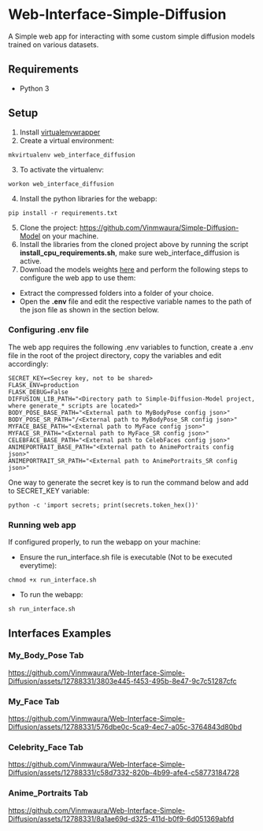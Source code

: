 # Web-Interface-Simple-Diffusion
A Simple web app for interacting with some custom simple diffusion models trained on various datasets.

## Requirements
+ Python 3

## Setup
1. Install [virtualenvwrapper](https://virtualenvwrapper.readthedocs.io/en/latest/)
2. Create a virtual environment:
```
mkvirtualenv web_interface_diffusion
```
3. To activate the virtualenv:
```
workon web_interface_diffusion
```
4. Install the python libraries for the webapp:
```
pip install -r requirements.txt
```
5. Clone the project: https://github.com/Vinmwaura/Simple-Diffusion-Model on your machine.
6. Install the libraries from the cloned project above by running the script **install_cpu_requirements.sh**, make sure web_interface_diffusion is active.
7. Download the models weights [here](https://huggingface.co/VinML/Custom-Simple-Diffusion-Model) and perform the following steps to configure the web app to use them:
+ Extract the compressed folders into a folder of your choice.
+ Open the **.env** file and edit the respective variable names to the path of the json file as shown in the section below.

### Configuring .env file
The web app requires the following .env variables to function, create a .env file in the root of the project directory, copy the variables and edit accordingly:
```
SECRET_KEY=<Secrey key, not to be shared>
FLASK_ENV=production
FLASK_DEBUG=False
DIFFUSION_LIB_PATH="<Directory path to Simple-Diffusion-Model project, where generate_* scripts are located>"
BODY_POSE_BASE_PATH="<External path to MyBodyPose config json>"
BODY_POSE_SR_PATH="/<External path to MyBodyPose_SR config json>"
MYFACE_BASE_PATH="<External path to MyFace config json>"
MYFACE_SR_PATH="<External path to MyFace_SR config json>"
CELEBFACE_BASE_PATH="<External path to CelebFaces config json>"
ANIMEPORTRAIT_BASE_PATH="<External path to AnimePortraits config json>"
ANIMEPORTRAIT_SR_PATH="<External path to AnimePortraits_SR config json>"
```

One way to generate the secret key is to run the command below and add to SECRET_KEY variable:
```
python -c 'import secrets; print(secrets.token_hex())'
```

### Running web app
If configured properly, to run the webapp on your machine:
+ Ensure the run_interface.sh file is executable (Not to be executed everytime):
```
chmod +x run_interface.sh
```
+ To run the webapp:
```
sh run_interface.sh
```

## Interfaces Examples
### My_Body_Pose Tab
https://github.com/Vinmwaura/Web-Interface-Simple-Diffusion/assets/12788331/3803e445-f453-495b-8e47-9c7c51287cfc

### My_Face Tab
https://github.com/Vinmwaura/Web-Interface-Simple-Diffusion/assets/12788331/576dbe0c-5ca9-4ec7-a05c-3764843d80bd

### Celebrity_Face Tab
https://github.com/Vinmwaura/Web-Interface-Simple-Diffusion/assets/12788331/c58d7332-820b-4b99-afe4-c58773184728

### Anime_Portraits Tab
https://github.com/Vinmwaura/Web-Interface-Simple-Diffusion/assets/12788331/8a1ae69d-d325-411d-b0f9-6d051369abfd
